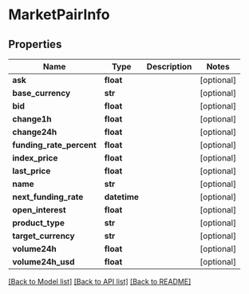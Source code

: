 # MarketPairInfo

## Properties
Name | Type | Description | Notes
------------ | ------------- | ------------- | -------------
**ask** | **float** |  | [optional] 
**base_currency** | **str** |  | [optional] 
**bid** | **float** |  | [optional] 
**change1h** | **float** |  | [optional] 
**change24h** | **float** |  | [optional] 
**funding_rate_percent** | **float** |  | [optional] 
**index_price** | **float** |  | [optional] 
**last_price** | **float** |  | [optional] 
**name** | **str** |  | [optional] 
**next_funding_rate** | **datetime** |  | [optional] 
**open_interest** | **float** |  | [optional] 
**product_type** | **str** |  | [optional] 
**target_currency** | **str** |  | [optional] 
**volume24h** | **float** |  | [optional] 
**volume24h_usd** | **float** |  | [optional] 

[[Back to Model list]](../README.md#documentation-for-models) [[Back to API list]](../README.md#documentation-for-api-endpoints) [[Back to README]](../README.md)


